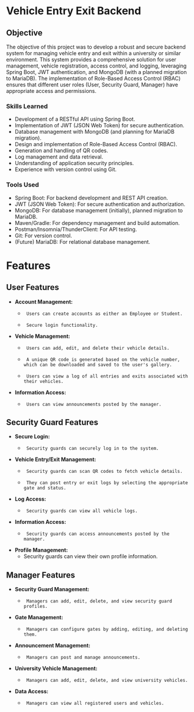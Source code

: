 # Vehicle Entry Exit Backend

## Objective

The objective of this project was to develop a robust and secure backend system for managing vehicle entry and exit within a university or similar environment. This system provides a comprehensive solution for user management, vehicle registration, access control, and logging, leveraging Spring Boot, JWT authentication, and MongoDB (with a planned migration to MariaDB). The implementation of Role-Based Access Control (RBAC) ensures that different user roles (User, Security Guard, Manager) have appropriate access and permissions.

### Skills Learned

-   Development of a RESTful API using Spring Boot.
-   Implementation of JWT (JSON Web Token) for secure authentication.
-   Database management with MongoDB (and planning for MariaDB migration).
-   Design and implementation of Role-Based Access Control (RBAC).
-   Generation and handling of QR codes.
-   Log management and data retrieval.
-   Understanding of application security principles.
-   Experience with version control using Git.

### Tools Used

-   Spring Boot: For backend development and REST API creation.
-   JWT (JSON Web Token): For secure authentication and authorization.
-   MongoDB: For database management (initially), planned migration to MariaDB.
-   Maven/Gradle: For dependency management and build automation.
-   Postman/Insomnia/ThunderClient: For API testing.
-   Git: For version control.
-   (Future) MariaDB: For relational database management.

# Features

## User Features

-   **Account Management:**
    -      Users can create accounts as either an Employee or Student.
    -      Secure login functionality.
-   **Vehicle Management:**
    -      Users can add, edit, and delete their vehicle details.
    -      A unique QR code is generated based on the vehicle number, which can be downloaded and saved to the user's gallery.
    -      Users can view a log of all entries and exits associated with their vehicles.
-   **Information Access:**
    -      Users can view announcements posted by the manager.

## Security Guard Features

-   **Secure Login:**
    -      Security guards can securely log in to the system.
-   **Vehicle Entry/Exit Management:**
    -      Security guards can scan QR codes to fetch vehicle details.
    -      They can post entry or exit logs by selecting the appropriate gate and status.
-   **Log Access:**
    -      Security guards can view all vehicle logs.
-   **Information Access:**
    -      Security guards can access announcements posted by the manager.
-   **Profile Management:**
    -   Security guards can view their own profile information.

## Manager Features

-   **Security Guard Management:**
    -      Managers can add, edit, delete, and view security guard profiles.
-   **Gate Management:**
    -      Managers can configure gates by adding, editing, and deleting them.
-   **Announcement Management:**
    -      Managers can post and manage announcements.
-   **University Vehicle Management:**
    -      Managers can add, edit, delete, and view university vehicles.
-   **Data Access:**
    -      Managers can view all registered users and vehicles.

